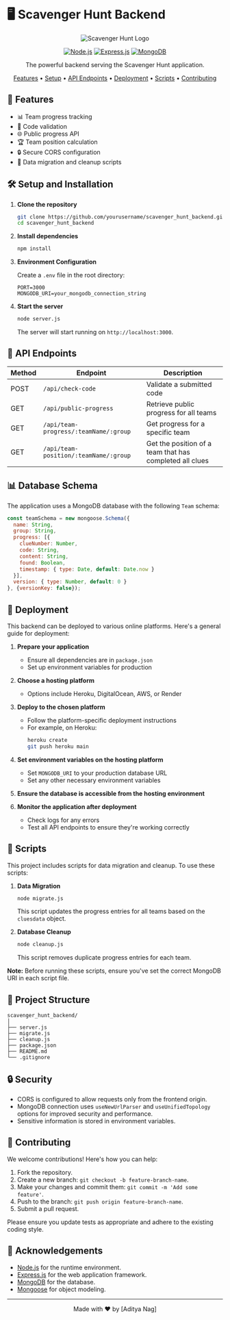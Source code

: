 # 🖥️ Scavenger Hunt Backend

<div align="center">

![Scavenger Hunt Logo](https://nagaditya39.github.io/scavenger_hunt/Alstom_logo.png)

[![Node.js](https://img.shields.io/badge/Node.js-339933?style=for-the-badge&logo=nodedotjs&logoColor=white)](https://nodejs.org/)
[![Express.js](https://img.shields.io/badge/Express.js-000000?style=for-the-badge&logo=express&logoColor=white)](https://expressjs.com/)
[![MongoDB](https://img.shields.io/badge/MongoDB-4EA94B?style=for-the-badge&logo=mongodb&logoColor=white)](https://www.mongodb.com/)

The powerful backend serving the Scavenger Hunt application.

[Features](#features) • [Setup](#setup-and-installation) • [API Endpoints](#api-endpoints) • [Deployment](#deployment) • [Scripts](#scripts) • [Contributing](#contributing)

</div>

## 🌟 Features

- 📊 Team progress tracking
- 🔐 Code validation
- 🌐 Public progress API
- 🏆 Team position calculation
- 🔒 Secure CORS configuration
- 🔄 Data migration and cleanup scripts

## 🛠️ Setup and Installation

1. **Clone the repository**

   ```bash
   git clone https://github.com/yourusername/scavenger_hunt_backend.git
   cd scavenger_hunt_backend
   ```

2. **Install dependencies**

   ```bash
   npm install
   ```

3. **Environment Configuration**

   Create a `.env` file in the root directory:

   ```env
   PORT=3000
   MONGODB_URI=your_mongodb_connection_string
   ```

4. **Start the server**

   ```bash
   node server.js
   ```

   The server will start running on `http://localhost:3000`.

## 🔗 API Endpoints

| Method | Endpoint | Description |
|--------|----------|-------------|
| POST | `/api/check-code` | Validate a submitted code |
| GET | `/api/public-progress` | Retrieve public progress for all teams |
| GET | `/api/team-progress/:teamName/:group` | Get progress for a specific team |
| GET | `/api/team-position/:teamName/:group` | Get the position of a team that has completed all clues |

## 📊 Database Schema

The application uses a MongoDB database with the following `Team` schema:

```javascript
const teamSchema = new mongoose.Schema({
  name: String,
  group: String,
  progress: [{
    clueNumber: Number,
    code: String,
    content: String,
    found: Boolean,
    timestamp: { type: Date, default: Date.now }
  }],
  version: { type: Number, default: 0 }
}, {versionKey: false});
```

## 🚀 Deployment

This backend can be deployed to various online platforms. Here's a general guide for deployment:

1. **Prepare your application**
   - Ensure all dependencies are in `package.json`
   - Set up environment variables for production

2. **Choose a hosting platform**
   - Options include Heroku, DigitalOcean, AWS, or Render

3. **Deploy to the chosen platform**
   - Follow the platform-specific deployment instructions
   - For example, on Heroku:
     ```bash
     heroku create
     git push heroku main
     ```

4. **Set environment variables on the hosting platform**
   - Set `MONGODB_URI` to your production database URL
   - Set any other necessary environment variables

5. **Ensure the database is accessible from the hosting environment**

6. **Monitor the application after deployment**
   - Check logs for any errors
   - Test all API endpoints to ensure they're working correctly

## 📜 Scripts

This project includes scripts for data migration and cleanup. To use these scripts:

1. **Data Migration**
   ```bash
   node migrate.js
   ```
   This script updates the progress entries for all teams based on the `cluesdata` object.

2. **Database Cleanup**
   ```bash
   node cleanup.js
   ```
   This script removes duplicate progress entries for each team.

**Note:** Before running these scripts, ensure you've set the correct MongoDB URI in each script file.

## 🧩 Project Structure

```
scavenger_hunt_backend/
│
├── server.js
├── migrate.js
├── cleanup.js
├── package.json
├── README.md
└── .gitignore
```

## 🔒 Security

- CORS is configured to allow requests only from the frontend origin.
- MongoDB connection uses `useNewUrlParser` and `useUnifiedTopology` options for improved security and performance.
- Sensitive information is stored in environment variables.

## 🤝 Contributing

We welcome contributions! Here's how you can help:

1. Fork the repository.
2. Create a new branch: `git checkout -b feature-branch-name`.
3. Make your changes and commit them: `git commit -m 'Add some feature'`.
4. Push to the branch: `git push origin feature-branch-name`.
5. Submit a pull request.

Please ensure you update tests as appropriate and adhere to the existing coding style.

## 🙏 Acknowledgements

- [Node.js](https://nodejs.org/) for the runtime environment.
- [Express.js](https://expressjs.com/) for the web application framework.
- [MongoDB](https://www.mongodb.com/) for the database.
- [Mongoose](https://mongoosejs.com/) for object modeling.

---

<div align="center">
Made with ❤️ by [Aditya Nag]
</div>
